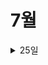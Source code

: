 # 7월
<details>
<summary>25일</summary>
  
## 알고리즘 문제 풀이
  - 프로그래머스 레벨 3 - 셔틀버스
## 프로젝트 개발
  - feature/club-create
    - 테스트 코드 작성
    - 피드백 수정
    - PR 머지 
## 독서
  - Practical 모던 자바 Chap 1 ~ 3 다시 읽기
</details>
